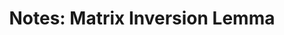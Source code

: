 ---
tags: [math]
title: "Notes: Matrix Inversion Lemma"

published: true
datePublished: 2019-07-12

url: /notes/matrix-inversion-lemma_12jul19.pdf
priority: low
summary:  TODO
---